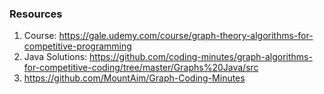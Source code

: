 ### Resources
1. Course: https://gale.udemy.com/course/graph-theory-algorithms-for-competitive-programming
2. Java Solutions: https://github.com/coding-minutes/graph-algorithms-for-competitive-coding/tree/master/Graphs%20Java/src
3. https://github.com/MountAim/Graph-Coding-Minutes
